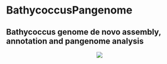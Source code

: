 # BathycoccusPangenome
## Bathycoccus genome de novo assembly, annotation and pangenome analysis

<p align="center">
<img src="https://github.com/LouisDennu/BathycoccusPangenome/blob/main/Annotation/Bathycoccus_pangenome_pipelines-Genome_annotation_pipeline.png">
</p>
